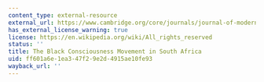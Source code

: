 ```yaml
---
content_type: external-resource
external_url: https://www.cambridge.org/core/journals/journal-of-modern-african-studies/article/abs/black-consciousness-movement-in-south-africa/E9272439A787433DF64EA463594C6C36
has_external_license_warning: true
license: https://en.wikipedia.org/wiki/All_rights_reserved
status: ''
title: The Black Consciousness Movement in South Africa
uid: ff601a6e-1ea3-47f2-9e2d-4915ae10fe93
wayback_url: ''
---
```

